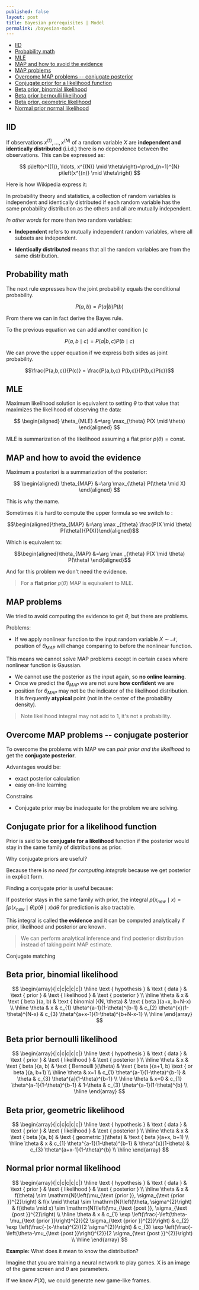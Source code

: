 ```yaml
---
published: false
layout: post
title: Bayesian prerequisites | Model
permalink: /bayesian-model
---
```


- [IID](#iid)
- [Probability math](#probability-math)
- [MLE](#mle)
- [MAP and how to avoid the evidence](#map-and-how-to-avoid-the-evidence)
- [MAP problems](#map-problems)
- [Overcome MAP problems  -- conjugate posterior](#overcome-map-problems-----conjugate-posterior)
- [Conjugate prior for a likelihood function](#conjugate-prior-for-a-likelihood-function)
- [Beta prior, binomial likelihood](#beta-prior-binomial-likelihood)
- [Beta prior bernoulli likelihood](#beta-prior-bernoulli-likelihood)
- [Beta prior, geometric likelihood](#beta-prior-geometric-likelihood)
- [Normal prior normal likelihood](#normal-prior-normal-likelihood)






## IID

If observations $x^{(1)}, \ldots, x^{(N)}$  of a random variable $X$ are **independent and identically distributed** (i.i.d.) there is no dependence between the observations. This can be expressed as:


$$
p\left(x^{(1)}, \ldots, x^{(N)} \mid \theta\right)=\prod_{n=1}^{N} p\left(x^{(n)} \mid \theta\right)
$$


Here is how Wikipedia express it: 

In probability theory and statistics, a collection of random variables is independent and identically distributed if each random variable has the same probability distribution as the others and all are mutually independent.

_In other words_ for more than two random variables:

* **Independent**  refers to mutually independent random variables, where all subsets are independent. 

* **Identically distributed** means that all the random variables are from the same distribution.



## Probability math

The next rule expresses how the joint probability equals the conditional probability.

$$P(a,b)=P(a|b)P(b)$$

From there we can in fact derive the Bayes rule.


To the previous equation we can add another condition $\mid c$

$$P(a,b \mid c)=P(a|b,c)P(b \mid c)$$

We can prove the upper equation if we express both sides as joint probability.

$$\frac{P(a,b,c)}{P(c)} = \frac{P(a,b,c) P(b,c)}{P(b,c)P(c)}$$ 


## MLE

Maximum likelihood solution is equivalent to setting $\theta$ to that value that maximizes the likelihood of observing the data:

$$
\begin{aligned} \theta_{MLE} &=\arg \max_{\theta} P(X \mid \theta)
\end{aligned}
$$



MLE is summarization of the likelihood assuming a flat prior $p(\theta)= \mathsf{const}.$

## MAP and how to avoid the evidence

Maximum a posteriori is a summarization of the posterior:


$$
\begin{aligned} \theta_{MAP} &=\arg \max_{\theta} P(\theta \mid X)
\end{aligned}
$$

This is why the name.

Sometimes it is hard to compute the upper formula so we switch to :

$$\begin{aligned}\theta_{MAP} &=\arg \max _{\theta} \frac{P(X \mid \theta) P(\theta)}{P(X)}\end{aligned}$$

Which is equivalent to:

$$\begin{aligned}\theta_{MAP} &=\arg \max _{\theta} P(X \mid \theta) P(\theta) \end{aligned}$$

And for this problem we don't need the evidence. 

> For a **flat prior** $p(\theta)$ MAP is equivalent to MLE.



## MAP problems

We tried to avoid computing the evidence to get $\theta$, but there are problems.

Problems:

* If we apply nonlinear function to the input random variable $X \sim \mathcal N$, position of $\theta_{MAP}$ will change comparing to before the nonlinear function.

This means we cannot solve MAP problems except in certain cases where nonlinear function is Gaussian.


* We cannot use the posterior as the input again, so **no online learning**.
* Once we predict the $\theta_{MAP}$ we are not sure **how confident** we are
* position for $\theta_{MAP}$ may not be the indicator of the likelihood distribution. It is frequently **atypical** point (not in the center of the probability density).

> Note likelihood integral may not add to 1, it's not a probability.

## Overcome MAP problems  -- conjugate posterior

To overcome the problems with MAP we can *pair prior and the likelihood* to get the **conjugate posterior**.

Advantages would be:

* exact posterior calculation
* easy on-line learning

Constrains
* Conjugate prior may be inadequate for the problem we are solving.




## Conjugate prior for a likelihood function

Prior is said to be **conjugate for a likelihood** function if the posterior would stay in the same family of distributions as prior.

Why conjugate priors are useful? 

Because there is _no need for computing integrals_ because we get posterior in explicit form.

Finding a conjugate prior is useful because:

If posterior stays in the same family with prior, the integral $p\left(x_{n e w} \mid x\right)=\int p\left(x_{n e w} \mid \theta\right) p(\theta \mid x) d \theta$ for prediction is also tractable.

This integral is called **the evidence** and it can be computed analytically if prior, likelihood and posterior are known.

> We can perform analytical inference and find posterior distribution instead of taking point MAP estimate.


Conjugate matching

## Beta prior, binomial likelihood

$$
\begin{array}{|c|c|c|c|c|}
\hline \text { hypothesis } & \text { data } & \text { prior } & \text { likelihood } & \text { posterior } \\
\hline \theta & x & \text { beta }(a, b) & \text { binomial }(N, \theta) & \text { beta }(a+x, b+N-x) \\
\hline \theta & x & c_{1} \theta^{a-1}(1-\theta)^{b-1} & c_{2} \theta^{x}(1-\theta)^{N-x} & c_{3} \theta^{a+x-1}(1-\theta)^{b+N-x-1} \\
\hline
\end{array}
$$


## Beta prior bernoulli likelihood

$$
\begin{array}{|c|c|c|c|c|}
\hline \text { hypothesis } & \text { data } & \text { prior } & \text { likelihood } & \text { posterior } \\
\hline \theta & x & \text { beta }(a, b) & \text { Bernoulli }(\theta) & \text { beta }(a+1, b) \text { or beta }(a, b+1) \\
\hline \theta & x=1 & c_{1} \theta^{a-1}(1-\theta)^{b-1} & \theta & c_{3} \theta^{a}(1-\theta)^{b-1} \\
\hline \theta & x=0 & c_{1} \theta^{a-1}(1-\theta)^{b-1} & 1-\theta & c_{3} \theta^{a-1}(1-\theta)^{b} \\
\hline
\end{array}
$$

## Beta prior, geometric likelihood

$$
\begin{array}{|c|c|c|c|c|}
\hline \text { hypothesis } & \text { data } & \text { prior } & \text { likelihood } & \text { posterior } \\
\hline \theta & x & \text { beta }(a, b) & \text { geometric }(\theta) & \text { beta }(a+x, b+1) \\
\hline \theta & x & c_{1} \theta^{a-1}(1-\theta)^{b-1} & \theta^{x}(1-\theta) & c_{3} \theta^{a+x-1}(1-\theta)^{b} \\
\hline
\end{array}
$$


## Normal prior normal likelihood

$$
\begin{array}{|c|c|c|c|c|}
\hline \text { hypothesis } & \text { data } & \text { prior } & \text { likelihood } & \text { posterior } \\
\hline \theta & x & f(\theta) \sim \mathrm{N}\left(\mu_{\text {prior }}, \sigma_{\text {prior }}^{2}\right) & f(x \mid \theta) \sim \mathrm{N}\left(\theta, \sigma^{2}\right) & f(\theta \mid x) \sim \mathrm{N}\left(\mu_{\text {post }}, \sigma_{\text {post }}^{2}\right) \\
\hline \theta & x & c_{1} \exp \left(\frac{-\left(\theta-\mu_{\text {prior }}\right)^{2}}{2 \sigma_{\text {prior }}^{2}}\right) & c_{2} \exp \left(\frac{-(x-\theta)^{2}}{2 \sigma^{2}}\right) & c_{3} \exp \left(\frac{-\left(\theta-\mu_{\text {post }}\right)^{2}}{2 \sigma_{\text {post }}^{2}}\right) \\
\hline
\end{array}
$$



**Example:** What does it mean to know the distribution?

Imagine that you are training a neural network to play games. X is an image of the game screen and $\theta$ are parameters. 

If we know $P(X)$, we could generate new game-like frames.


